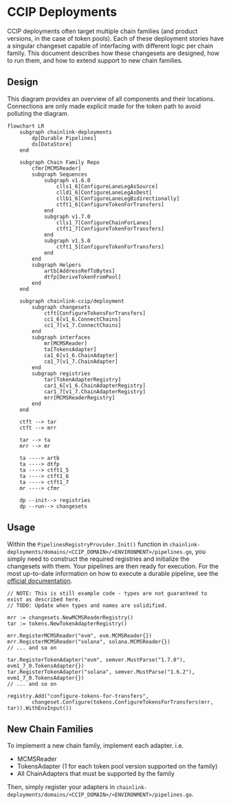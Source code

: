 # CCIP Deployments

CCIP deployments often target multiple chain families (and product versions, in the case of token pools). Each of these deployment stories have a singular changeset capable of interfacing with different logic per chain family. This document describes how these changesets are designed, how to run them, and how to extend support to new chain families.

## Design

This diagram provides an overview of all components and their locations. Connections are only made explicit made for the token path to avoid polluting the diagram.

```mermaid
flowchart LR
    subgraph chainlink-deployments
        dp[Durable Pipelines]
        ds[DataStore]
    end

    subgraph Chain Family Repo
        cfmr[MCMSReader]
        subgraph Sequences
            subgraph v1.6.0
                clls1_6[ConfigureLaneLegAsSource]
                clld1_6[ConfigureLaneLegAsDest]
                cllb1_6[ConfigureLaneLegBidirectionally]
                ctft1_6[ConfigureTokenForTransfers]
            end
            subgraph v1.7.0
                clls1_7[ConfigureChainForLanes]
                ctft1_7[ConfigureTokenForTransfers]
            end
            subgraph v1.5.0
                ctft1_5[ConfigureTokenForTransfers]
            end
        end
        subgraph Helpers
            artb[AddressRefToBytes]
            dtfp[DeriveTokenFromPool]
        end
    end

    subgraph chainlink-ccip/deployment
        subgraph changesets
            ctft[ConfigureTokensForTransfers]
            cc1_6[v1_6.ConnectChains]
            cc1_7[v1_7.ConnectChains]
        end
        subgraph interfaces
            mr[MCMSReader]
            ta[TokensAdapter]
            ca1_6[v1_6.ChainAdapter]
            ca1_7[v1_7.ChainAdapter]
        end
        subgraph registries
            tar[TokenAdapterRegistry]
            car1_6[v1_6.ChainAdapterRegistry]
            car1_7[v1_7.ChainAdapterRegistry]
            mrr[MCMSReaderRegistry]
        end
    end

    ctft --> tar
    ctft --> mrr

    tar --> ta
    mrr --> mr

    ta ----> artb
    ta ----> dtfp
    ta ----> ctft1_5
    ta ----> ctft1_6
    ta ----> ctft1_7
    mr ----> cfmr

    dp --init--> registries
    dp --run--> changesets
```

## Usage

Within the `PipelinesRegistryProvider.Init()` function in `chainlink-deployments/domains/<CCIP_DOMAIN>/<ENVIRONMENT>/pipelines.go`, you simply need to construct the required registries and initialize the changesets with them. Your pipelines are then ready for execution. For the most up-to-date information on how to execute a durable pipeline, see the [official documentation](https://docs.cld.cldev.sh/guides/pipelines/).

```golang
// NOTE: This is still example code - types are not guaranteed to exist as described here.
// TODO: Update when types and names are solidified.

mrr := changesets.NewMCMSReaderRegistry()
tar := tokens.NewTokenAdapterRegistry()

mrr.RegisterMCMSReader("evm", evm.MCMSReader{})
mrr.RegisterMCMSReader("solana", solana.MCMSReader{})
// ... and so on

tar.RegisterTokenAdapter("evm", semver.MustParse("1.7.0"), evm1_7_0.TokensAdapter{})
tar.RegisterTokenAdapter("solana", semver.MustParse("1.6.2"), evm1_7_0.TokensAdapter{})
// ... and so on

registry.Add("configure-tokens-for-transfers",
		changeset.Configure(tokens.ConfigureTokensForTransfers(mrr, tar)).WithEnvInput())
```

## New Chain Families

To implement a new chain family, implement each adapter. i.e.

- MCMSReader
- TokensAdapter (1 for each token pool version supported on the family)
- All ChainAdapters that must be supported by the family

Then, simply register your adapters in `chainlink-deployments/domains/<CCIP_DOMAIN>/<ENVIRONMENT>/pipelines.go`.
